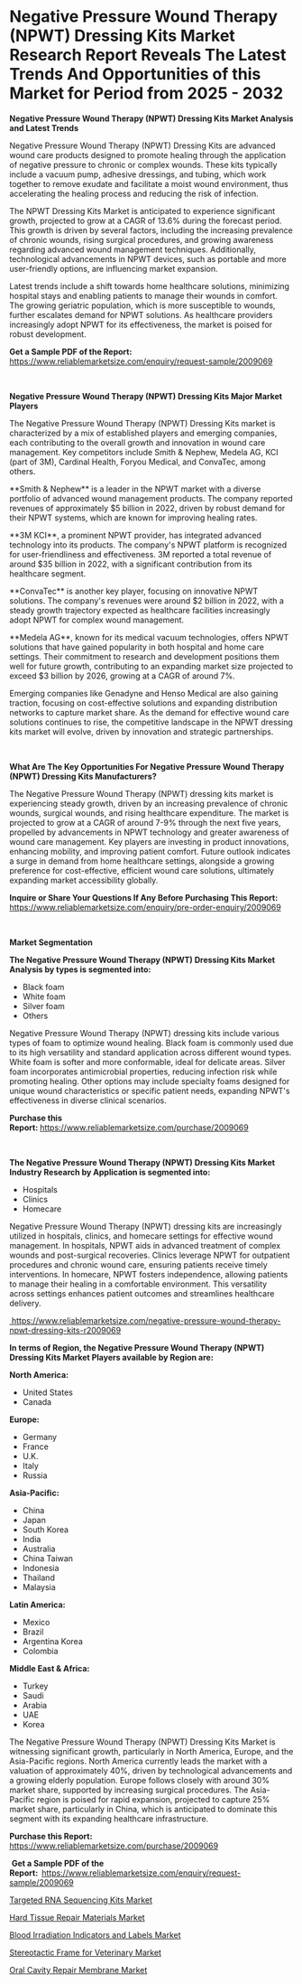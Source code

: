 <p><h1>Negative Pressure Wound Therapy (NPWT) Dressing Kits Market Research Report Reveals The Latest Trends And Opportunities of this Market for Period from 2025 - 2032</h1></p><p><strong>Negative Pressure Wound Therapy (NPWT) Dressing Kits Market Analysis and Latest Trends</strong></p>
<p><p>Negative Pressure Wound Therapy (NPWT) Dressing Kits are advanced wound care products designed to promote healing through the application of negative pressure to chronic or complex wounds. These kits typically include a vacuum pump, adhesive dressings, and tubing, which work together to remove exudate and facilitate a moist wound environment, thus accelerating the healing process and reducing the risk of infection.</p><p>The NPWT Dressing Kits Market is anticipated to experience significant growth, projected to grow at a CAGR of 13.6% during the forecast period. This growth is driven by several factors, including the increasing prevalence of chronic wounds, rising surgical procedures, and growing awareness regarding advanced wound management techniques. Additionally, technological advancements in NPWT devices, such as portable and more user-friendly options, are influencing market expansion. </p><p>Latest trends include a shift towards home healthcare solutions, minimizing hospital stays and enabling patients to manage their wounds in comfort. The growing geriatric population, which is more susceptible to wounds, further escalates demand for NPWT solutions. As healthcare providers increasingly adopt NPWT for its effectiveness, the market is poised for robust development.</p></p>
<p><strong>Get a Sample PDF of the Report:&nbsp;</strong> <a href="https://www.reliablemarketsize.com/enquiry/request-sample/2009069?utm_campaign=2130&utm_medium=2&utm_source=Github&utm_content=ia&utm_term=05032025&utm_id=negative-pressure-wound-therapy-npwt-dressing-kits">https://www.reliablemarketsize.com/enquiry/request-sample/2009069</a></p>
<p>&nbsp;</p>
<p><strong>Negative Pressure Wound Therapy (NPWT) Dressing Kits Major Market Players</strong></p>
<p><p>The Negative Pressure Wound Therapy (NPWT) Dressing Kits market is characterized by a mix of established players and emerging companies, each contributing to the overall growth and innovation in wound care management. Key competitors include Smith & Nephew, Medela AG, KCI (part of 3M), Cardinal Health, Foryou Medical, and ConvaTec, among others.</p><p>**Smith & Nephew** is a leader in the NPWT market with a diverse portfolio of advanced wound management products. The company reported revenues of approximately $5 billion in 2022, driven by robust demand for their NPWT systems, which are known for improving healing rates.</p><p>**3M KCI**, a prominent NPWT provider, has integrated advanced technology into its products. The company's NPWT platform is recognized for user-friendliness and effectiveness. 3M reported a total revenue of around $35 billion in 2022, with a significant contribution from its healthcare segment.</p><p>**ConvaTec** is another key player, focusing on innovative NPWT solutions. The company's revenues were around $2 billion in 2022, with a steady growth trajectory expected as healthcare facilities increasingly adopt NPWT for complex wound management.</p><p>**Medela AG**, known for its medical vacuum technologies, offers NPWT solutions that have gained popularity in both hospital and home care settings. Their commitment to research and development positions them well for future growth, contributing to an expanding market size projected to exceed $3 billion by 2026, growing at a CAGR of around 7%.</p><p>Emerging companies like Genadyne and Henso Medical are also gaining traction, focusing on cost-effective solutions and expanding distribution networks to capture market share. As the demand for effective wound care solutions continues to rise, the competitive landscape in the NPWT dressing kits market will evolve, driven by innovation and strategic partnerships.</p></p>
<p>&nbsp;</p>
<p><strong>What Are The Key Opportunities For Negative Pressure Wound Therapy (NPWT) Dressing Kits Manufacturers?</strong></p>
<p><p>The Negative Pressure Wound Therapy (NPWT) dressing kits market is experiencing steady growth, driven by an increasing prevalence of chronic wounds, surgical wounds, and rising healthcare expenditure. The market is projected to grow at a CAGR of around 7-9% through the next five years, propelled by advancements in NPWT technology and greater awareness of wound care management. Key players are investing in product innovations, enhancing mobility, and improving patient comfort. Future outlook indicates a surge in demand from home healthcare settings, alongside a growing preference for cost-effective, efficient wound care solutions, ultimately expanding market accessibility globally.</p></p>
<p><strong>Inquire or Share Your Questions If Any Before Purchasing This Report:</strong> <a href="https://www.reliablemarketsize.com/enquiry/pre-order-enquiry/2009069?utm_campaign=2130&utm_medium=2&utm_source=Github&utm_content=ia&utm_term=05032025&utm_id=negative-pressure-wound-therapy-npwt-dressing-kits">https://www.reliablemarketsize.com/enquiry/pre-order-enquiry/2009069</a></p>
<p>&nbsp;</p>
<p><strong>Market Segmentation</strong></p>
<p><strong>The Negative Pressure Wound Therapy (NPWT) Dressing Kits Market Analysis by types is segmented into:</strong></p>
<p><ul><li>Black foam</li><li>White foam</li><li>Silver foam</li><li>Others</li></ul></p>
<p><p>Negative Pressure Wound Therapy (NPWT) dressing kits include various types of foam to optimize wound healing. Black foam is commonly used due to its high versatility and standard application across different wound types. White foam is softer and more conformable, ideal for delicate areas. Silver foam incorporates antimicrobial properties, reducing infection risk while promoting healing. Other options may include specialty foams designed for unique wound characteristics or specific patient needs, expanding NPWT's effectiveness in diverse clinical scenarios.</p></p>
<p><strong>Purchase this Report:&nbsp;</strong><a href="https://www.reliablemarketsize.com/purchase/2009069?utm_campaign=2130&utm_medium=2&utm_source=Github&utm_content=ia&utm_term=05032025&utm_id=negative-pressure-wound-therapy-npwt-dressing-kits">https://www.reliablemarketsize.com/purchase/2009069</a></p>
<p>&nbsp;</p>
<p><strong>The Negative Pressure Wound Therapy (NPWT) Dressing Kits Market Industry Research by Application is segmented into:</strong></p>
<p><ul><li>Hospitals</li><li>Clinics</li><li>Homecare</li></ul></p>
<p><p>Negative Pressure Wound Therapy (NPWT) dressing kits are increasingly utilized in hospitals, clinics, and homecare settings for effective wound management. In hospitals, NPWT aids in advanced treatment of complex wounds and post-surgical recoveries. Clinics leverage NPWT for outpatient procedures and chronic wound care, ensuring patients receive timely interventions. In homecare, NPWT fosters independence, allowing patients to manage their healing in a comfortable environment. This versatility across settings enhances patient outcomes and streamlines healthcare delivery.</p></p>
<p><a href="https://www.reliablemarketsize.com/negative-pressure-wound-therapy-npwt-dressing-kits-r2009069?utm_campaign=2130&utm_medium=2&utm_source=Github&utm_content=ia&utm_term=05032025&utm_id=negative-pressure-wound-therapy-npwt-dressing-kits">&nbsp;https://www.reliablemarketsize.com/negative-pressure-wound-therapy-npwt-dressing-kits-r2009069</a></p>
<p><strong>In terms of Region, the Negative Pressure Wound Therapy (NPWT) Dressing Kits Market Players available by Region are:</strong></p>
<p>
    <p> <strong> North America: </strong>
        <ul>
            <li>United States</li>
            <li>Canada</li>
        </ul>
        </p> 
    <p> <strong> Europe: </strong>
        <ul>
            <li>Germany</li>
            <li>France</li>
            <li>U.K.</li>
            <li>Italy</li>
            <li>Russia</li>
        </ul>
        </p> 
    <p> <strong> Asia-Pacific: </strong>
        <ul>
            <li>China</li>
            <li>Japan</li>
            <li>South Korea</li>
            <li>India</li>
            <li>Australia</li>
            <li>China Taiwan</li>
            <li>Indonesia</li>
            <li>Thailand</li>
            <li>Malaysia</li>
        </ul>
        </p> 
    <p> <strong> Latin America: </strong>
        <ul>
            <li>Mexico</li>
            <li>Brazil</li>
            <li>Argentina Korea</li>
            <li>Colombia</li>
        </ul>
        </p> 
    <p> <strong> Middle East & Africa: </strong>
        <ul>
            <li>Turkey</li>
            <li>Saudi</li>
            <li>Arabia</li>
            <li>UAE</li>
            <li>Korea</li>
        </ul>
    </p>
    </p>
<p><p>The Negative Pressure Wound Therapy (NPWT) Dressing Kits Market is witnessing significant growth, particularly in North America, Europe, and the Asia-Pacific regions. North America currently leads the market with a valuation of approximately 40%, driven by technological advancements and a growing elderly population. Europe follows closely with around 30% market share, supported by increasing surgical procedures. The Asia-Pacific region is poised for rapid expansion, projected to capture 25% market share, particularly in China, which is anticipated to dominate this segment with its expanding healthcare infrastructure.</p></p>
<p><strong>Purchase this Report: </strong><a href="https://www.reliablemarketsize.com/purchase/2009069?utm_campaign=2130&utm_medium=2&utm_source=Github&utm_content=ia&utm_term=05032025&utm_id=negative-pressure-wound-therapy-npwt-dressing-kits">https://www.reliablemarketsize.com/purchase/2009069</a></p>
<p>&nbsp;<strong>Get a Sample PDF of the Report:&nbsp;&nbsp;</strong><a href="https://www.reliablemarketsize.com/enquiry/request-sample/2009069?utm_campaign=2130&utm_medium=2&utm_source=Github&utm_content=ia&utm_term=05032025&utm_id=negative-pressure-wound-therapy-npwt-dressing-kits">https://www.reliablemarketsize.com/enquiry/request-sample/2009069</a></p>
<p><strong></strong></p>
<p><p><a href="https://github.com/rogetspate12/Market-Research-Report-List-1/blob/main/targeted-rna-sequencing-kits-market.md?utm_campaign=2130&utm_medium=2&utm_source=Github&utm_content=ia&utm_term=05032025&utm_id=negative-pressure-wound-therapy-npwt-dressing-kits">Targeted RNA Sequencing Kits Market</a></p><p><a href="https://github.com/santosh758595/Market-Research-Report-List-7/blob/main/hard-tissue-repair-materials-market.md?utm_campaign=2130&utm_medium=2&utm_source=Github&utm_content=ia&utm_term=05032025&utm_id=negative-pressure-wound-therapy-npwt-dressing-kits">Hard Tissue Repair Materials Market</a></p><p><a href="https://github.com/iontahoehlct/Market-Research-Report-List-1/blob/main/blood-irradiation-indicators-and-labels-market.md?utm_campaign=2130&utm_medium=2&utm_source=Github&utm_content=ia&utm_term=05032025&utm_id=negative-pressure-wound-therapy-npwt-dressing-kits">Blood Irradiation Indicators and Labels Market</a></p><p><a href="https://github.com/sahoolipko6f/Market-Research-Report-List-1/blob/main/stereotactic-frame-for-veterinary-market.md?utm_campaign=2130&utm_medium=2&utm_source=Github&utm_content=ia&utm_term=05032025&utm_id=negative-pressure-wound-therapy-npwt-dressing-kits">Stereotactic Frame for Veterinary Market</a></p><p><a href="https://github.com/ranewknaller/Market-Research-Report-List-1/blob/main/oral-cavity-repair-membrane-market.md?utm_campaign=2130&utm_medium=2&utm_source=Github&utm_content=ia&utm_term=05032025&utm_id=negative-pressure-wound-therapy-npwt-dressing-kits">Oral Cavity Repair Membrane Market</a></p></p>